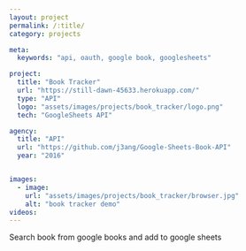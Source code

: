 ```yaml
---
layout: project
permalink: /:title/
category: projects

meta:
  keywords: "api, oauth, google book, googlesheets"

project:
  title: "Book Tracker"
  url: "https://still-dawn-45633.herokuapp.com/"
  type: "API"
  logo: "assets/images/projects/book_tracker/logo.png"
  tech: "GoogleSheets API"

agency:
  title: "API"
  url: "https://github.com/j3ang/Google-Sheets-Book-API"
  year: "2016"


images:
  - image:
    url: "assets/images/projects/book_tracker/browser.jpg"
    alt: "book tracker demo"
videos:
---
```

<p>Search book from google books and add to google sheets</p>
 
